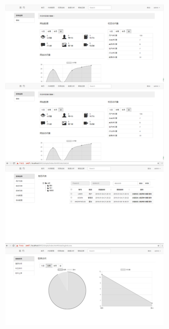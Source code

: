 ![Image text](https://github.com/Leew1992/resource/blob/master/simple/%E9%A6%96%E9%A1%B5.png)
![Image text](https://github.com/Leew1992/resource/blob/master/simple/%E5%86%85%E5%AE%B9%E7%AE%A1%E7%90%86.png)
![Image text](https://github.com/Leew1992/resource/blob/master/simple/%E6%9D%83%E9%99%90%E6%8E%A7%E5%88%B6.png)
![Image text](https://github.com/Leew1992/resource/blob/master/simple/%E6%95%B0%E6%8D%AE%E5%88%86%E6%9E%90.png)

